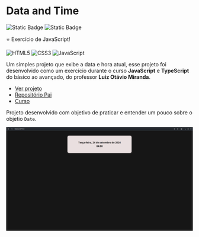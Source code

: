 # Data and Time

![Static Badge](https://img.shields.io/badge/made_by-alemobn-0D0C0C)
![Static Badge](https://img.shields.io/badge/license-MIT-0D0C0C)

⭐ Exercício de JavaScript!

![HTML5](https://img.shields.io/badge/html5-%23E34F26.svg?style=for-the-badge&logo=html5&logoColor=white)
![CSS3](https://img.shields.io/badge/css3-%231572B6.svg?style=for-the-badge&logo=css3&logoColor=white)
![JavaScript](https://img.shields.io/badge/javascript-%23323330.svg?style=for-the-badge&logo=javascript&logoColor=%23F7DF1E)

Um simples projeto que exibe a data e hora atual, esse projeto foi desenvolvido como um exercício durante o curso **JavaScript** e **TypeScript** do básico ao avançado, do professor **Luiz Otávio Miranda**.

* [Ver projeto](https://alemobn.github.io/date-and-time-js/)
* [Repositório Pai](https://www.github.com/alemobn/date-and-time-js)
* [Curso](https://www.udemy.com/course/curso-de-javascript-moderno-do-basico-ao-avancado/learn/lecture/16342392?start=0#overview)

Projeto desenvolvido com objetivo de praticar e entender um pouco sobre o objetio `Date`.

![Demo](docs/demo.png)